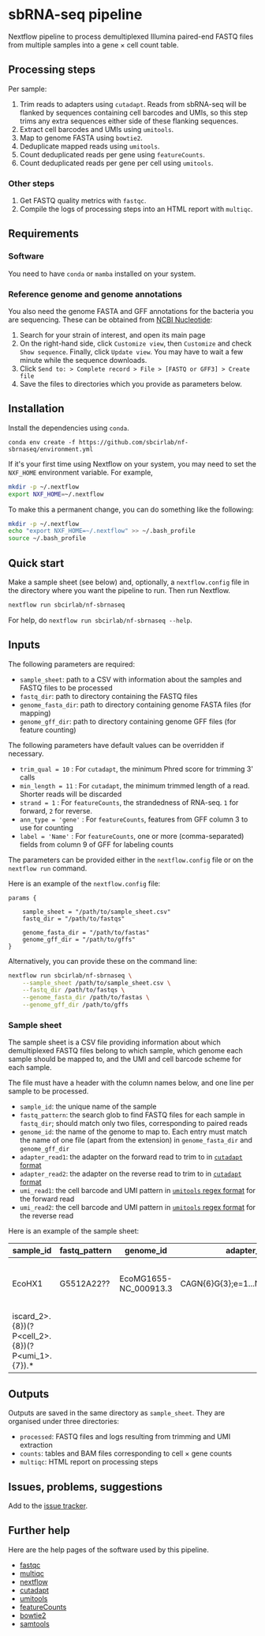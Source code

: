 # sbRNA-seq pipeline

Nextflow pipeline to process demultiplexed Illumina paired-end FASTQ files from multiple samples into a gene $\times$ cell count table.

## Processing steps

Per sample:

1. Trim reads to adapters using `cutadapt`. Reads from sbRNA-seq will be flanked by sequences containing cell barcodes and UMIs, so this step trims any extra sequences either side of these flanking sequences.
2. Extract cell barcodes and UMIs using `umitools`.
3. Map to genome FASTA using `bowtie2`.
4. Deduplicate mapped reads using `umitools`.
5. Count deduplicated reads per gene using `featureCounts`.
6. Count deduplicated reads per gene per cell using `umitools`.

### Other steps

1. Get FASTQ quality metrics with `fastqc`.
2. Compile the logs of processing steps into an HTML report with `multiqc`.

## Requirements

### Software

You need to have `conda` or `mamba` installed on your system. 

### Reference genome and genome annotations

You also need the genome FASTA and GFF annotations for the bacteria you are sequencing. These can be obtained from [NCBI Nucleotide](https://www.ncbi.nlm.nih.gov/nuccore/):

1. Search for your strain of interest, and open its main page
2. On the right-hand side, click `Customize view`, then `Customize` and check `Show sequence`. Finally, click `Update view`. You may have to wait a few minute while the sequence downloads.
3. Click `Send to: > Complete record > File > [FASTQ or GFF3] > Create file`
4. Save the files to directories which you provide as parameters below.

## Installation

Install the dependencies using `conda`.

```
conda env create -f https://github.com/sbcirlab/nf-sbrnaseq/environment.yml
```

If it's your first time using Nextflow on your system, you may need to set the `NXF_HOME` environment variable. For example,

```bash
mkdir -p ~/.nextflow
export NXF_HOME=~/.nextflow
```

To make this a permanent change, you can do something like the following:

```bash
mkdir -p ~/.nextflow
echo "export NXF_HOME=~/.nextflow" >> ~/.bash_profile
source ~/.bash_profile
```

## Quick start

Make a sample sheet (see below) and, optionally, a `nextflow.config` file in the directory where you want the pipeline to run. Then run Nextflow.

```bash 
nextflow run sbcirlab/nf-sbrnaseq
``` 

For help, do `nextflow run sbcirlab/nf-sbrnaseq --help`.

## Inputs

The following parameters are required:

- `sample_sheet`: path to a CSV with information about the samples and FASTQ files to be processed
- `fastq_dir`: path to directory containing the FASTQ files
- `genome_fasta_dir`: path to directory containing genome FASTA files (for mapping)
- `genome_gff_dir`: path to directory containing genome GFF files (for feature counting)

The following parameters have default values can be overridden if necessary.

- `trim_qual = 10` : For `cutadapt`, the minimum Phred score for trimming 3' calls
- `min_length = 11` : For `cutadapt`, the minimum trimmed length of a read. Shorter reads will be discarded
- `strand = 1` : For `featureCounts`, the strandedness of RNA-seq. `1` for forward, `2` for reverse.
- `ann_type = 'gene'` : For `featureCounts`, features from GFF column 3 to use for counting
- `label = 'Name'` : For `featureCounts`, one or more (comma-separated) fields from column 9 of GFF for labeling counts

The parameters can be provided either in the `nextflow.config` file or on the `nextflow run` command.

Here is an example of the `nextflow.config` file:

```nextflow
params {
   
    sample_sheet = "/path/to/sample_sheet.csv"
    fastq_dir = "/path/to/fastqs"

    genome_fasta_dir = "/path/to/fastas"
    genome_gff_dir = "/path/to/gffs"
}
```

Alternatively, you can provide these on the command line:

```bash
nextflow run sbcirlab/nf-sbrnaseq \
    --sample_sheet /path/to/sample_sheet.csv \
    --fastq_dir /path/to/fastqs \
    --genome_fasta_dir /path/to/fastas \
    --genome_gff_dir /path/to/gffs
``` 

### Sample sheet

The sample sheet is a CSV file providing information about which demultiplexed FASTQ files belong to which sample, which genome each sample should be mapped to, and the UMI and cell barcode scheme for each sample.

The file must have a header with the column names below, and one line per sample to be processed.

- `sample_id`: the unique name of the sample
- `fastq_pattern`: the search glob to find FASTQ files for each sample in `fastq_dir`; should match only two files, corresponding to paired reads
- `genome_id`: the name of the genome to map to. Each entry must match the name of one file (apart from the extension) in `genome_fasta_dir` and `genome_gff_dir`
- `adapter_read1`: the adapter on the forward read to trim to in [`cutadapt` format](https://cutadapt.readthedocs.io/en/stable/guide.html#specifying-adapter-sequences)
- `adapter_read2`:  the adapter on the reverse read to trim to in [`cutadapt` format](https://cutadapt.readthedocs.io/en/stable/guide.html#specifying-adapter-sequences)
- `umi_read1`: the cell barcode and UMI pattern in [`umitools` regex format](https://umi-tools.readthedocs.io/en/latest/regex.html#regex-regular-expression-mode) for the forward read
- `umi_read2`: the cell barcode and UMI pattern in [`umitools` regex format](https://umi-tools.readthedocs.io/en/latest/regex.html#regex-regular-expression-mode) for the reverse read

Here is an example of the sample sheet:

| sample_id | fastq_pattern | genome_id | adapter_read1 | adapter_read2 | umi_read1 | umi_read2 | 
| --------- | --------- | ------------- | ------------- | --------- | --------- | ------------- |
| EcoHX1 | G5512A22?? | EcoMG1655-NC_000913.3 | CAGN{6}G{3};e=1...N{7}N{8}TTATTATA | TATAATAAN{8}N{7}...C{3}N{6}CTG | ^(?P<discard_1>.{3})(?P<cell_1>.{6}).* | ^(?P<d
iscard_2>.{8})(?P<cell_2>.{8})(?P<umi_1>.{7}).* |

## Outputs

Outputs are saved in the same directory as `sample_sheet`. They are organised under three directories:

- `processed`: FASTQ files and logs resulting from trimming and UMI extraction
- `counts`: tables and BAM files corresponding to cell $\times$ gene counts
- `multiqc`: HTML report on processing steps

## Issues, problems, suggestions

Add to the [issue tracker](https://www.github.com/scbirlab/nf-sbrnaseq/issues).

## Further help

Here are the help pages of the software used by this pipeline.

- [fastqc](https://www.bioinformatics.babraham.ac.uk/projects/fastqc/)
- [multiqc](https://multiqc.info/)
- [nextflow](https://www.nextflow.io/docs/latest/index.html)
- [cutadapt](https://cutadapt.readthedocs.io/en/stable/index.html)
- [umitools](https://umi-tools.readthedocs.io/en/latest/index.html)
- [featureCounts](https://subread.sourceforge.net/featureCounts.html)
- [bowtie2](https://bowtie-bio.sourceforge.net/bowtie2/manual.shtml)
- [samtools](http://www.htslib.org/doc/samtools.html)